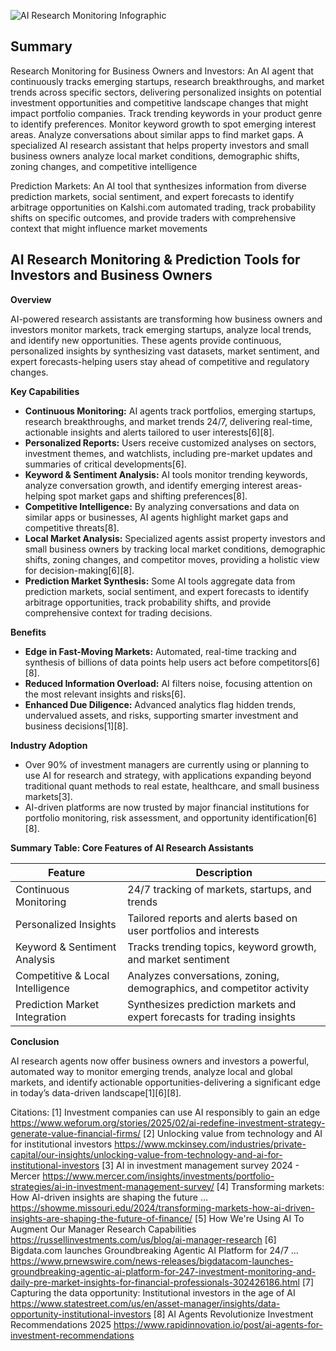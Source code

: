 ![AI Research Monitoring Infographic](https://i.imgur.com/rkrt6Zs.png)

## Summary 
Research Monitoring for Business Owners and Investors: An AI agent that continuously tracks emerging startups, research breakthroughs, and market trends across specific sectors, delivering personalized insights on potential investment opportunities and competitive landscape changes that might impact portfolio companies. Track trending keywords in your product genre to identify preferences. Monitor keyword growth to spot emerging interest areas. Analyze conversations about similar apps to find market gaps. A specialized AI research assistant that helps property investors and small business owners analyze local market conditions, demographic shifts, zoning changes, and competitive intelligence

Prediction Markets: An AI tool that synthesizes information from diverse prediction markets, social sentiment, and expert forecasts to identify arbitrage opportunities on Kalshi.com automated trading, track probability shifts on specific outcomes, and provide traders with comprehensive context that might influence market movements

## AI Research Monitoring & Prediction Tools for Investors and Business Owners

**Overview**

AI-powered research assistants are transforming how business owners and investors monitor markets, track emerging startups, analyze local trends, and identify new opportunities. These agents provide continuous, personalized insights by synthesizing vast datasets, market sentiment, and expert forecasts-helping users stay ahead of competitive and regulatory changes.

**Key Capabilities**

- **Continuous Monitoring:** AI agents track portfolios, emerging startups, research breakthroughs, and market trends 24/7, delivering real-time, actionable insights and alerts tailored to user interests[6][8].
- **Personalized Reports:** Users receive customized analyses on sectors, investment themes, and watchlists, including pre-market updates and summaries of critical developments[6].
- **Keyword & Sentiment Analysis:** AI tools monitor trending keywords, analyze conversation growth, and identify emerging interest areas-helping spot market gaps and shifting preferences[8].
- **Competitive Intelligence:** By analyzing conversations and data on similar apps or businesses, AI agents highlight market gaps and competitive threats[8].
- **Local Market Analysis:** Specialized agents assist property investors and small business owners by tracking local market conditions, demographic shifts, zoning changes, and competitor moves, providing a holistic view for decision-making[6][8].
- **Prediction Market Synthesis:** Some AI tools aggregate data from prediction markets, social sentiment, and expert forecasts to identify arbitrage opportunities, track probability shifts, and provide comprehensive context for trading decisions.

**Benefits**

- **Edge in Fast-Moving Markets:** Automated, real-time tracking and synthesis of billions of data points help users act before competitors[6][8].
- **Reduced Information Overload:** AI filters noise, focusing attention on the most relevant insights and risks[6].
- **Enhanced Due Diligence:** Advanced analytics flag hidden trends, undervalued assets, and risks, supporting smarter investment and business decisions[1][8].

**Industry Adoption**

- Over 90% of investment managers are currently using or planning to use AI for research and strategy, with applications expanding beyond traditional quant methods to real estate, healthcare, and small business markets[3].
- AI-driven platforms are now trusted by major financial institutions for portfolio monitoring, risk assessment, and opportunity identification[6][8].

**Summary Table: Core Features of AI Research Assistants**

| Feature                         | Description                                                                 |
|----------------------------------|-----------------------------------------------------------------------------|
| Continuous Monitoring            | 24/7 tracking of markets, startups, and trends                              |
| Personalized Insights            | Tailored reports and alerts based on user portfolios and interests          |
| Keyword & Sentiment Analysis     | Tracks trending topics, keyword growth, and market sentiment                |
| Competitive & Local Intelligence | Analyzes conversations, zoning, demographics, and competitor activity       |
| Prediction Market Integration    | Synthesizes prediction markets and expert forecasts for trading insights    |

**Conclusion**

AI research agents now offer business owners and investors a powerful, automated way to monitor emerging trends, analyze local and global markets, and identify actionable opportunities-delivering a significant edge in today’s data-driven landscape[1][6][8].

Citations:
[1] Investment companies can use AI responsibly to gain an edge https://www.weforum.org/stories/2025/02/ai-redefine-investment-strategy-generate-value-financial-firms/
[2] Unlocking value from technology and AI for institutional investors https://www.mckinsey.com/industries/private-capital/our-insights/unlocking-value-from-technology-and-ai-for-institutional-investors
[3] AI in investment management survey 2024 - Mercer https://www.mercer.com/insights/investments/portfolio-strategies/ai-in-investment-management-survey/
[4] Transforming markets: How AI-driven insights are shaping the future ... https://showme.missouri.edu/2024/transforming-markets-how-ai-driven-insights-are-shaping-the-future-of-finance/
[5] How We're Using AI To Augment Our Manager Research Capabilities https://russellinvestments.com/us/blog/ai-manager-research
[6] Bigdata.com launches Groundbreaking Agentic AI Platform for 24/7 ... https://www.prnewswire.com/news-releases/bigdatacom-launches-groundbreaking-agentic-ai-platform-for-247-investment-monitoring-and-daily-pre-market-insights-for-financial-professionals-302426186.html
[7] Capturing the data opportunity: Institutional investors in the age of AI https://www.statestreet.com/us/en/asset-manager/insights/data-opportunity-institutional-investors
[8] AI Agents Revolutionize Investment Recommendations 2025 https://www.rapidinnovation.io/post/ai-agents-for-investment-recommendations
